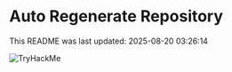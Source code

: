 # Auto Regenerate Repository

This README was last updated: 2025-08-20 03:26:14

 ![TryHackMe](https://tryhackme.com/badge/533634)